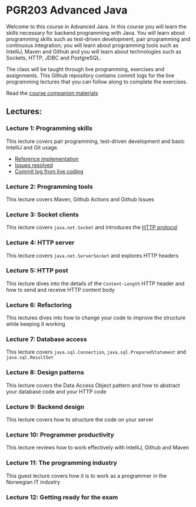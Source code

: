 # PGR203 Advanced Java

Welcome to this course in Advanced Java. In this course you will learn the skills necessary for backend programming with Java. You will learn about programming skills such as test-driven development, pair programming and continuous integration; you will learn about programming tools such as IntelliJ, Maven and Github and you will learn about technologies such as Sockets, HTTP, JDBC and PostgreSQL.

The class will be taught through live programming, exercises and assignments. This Github repository contains commit logs for the live programming lectures that you can follow along to complete the exercises.

Read the [course companion materials](ADVANCED_JAVA.md)

## Lectures:

### Lecture 1: Programming skills

This lecture covers pair programming, test-driven development and basic IntelliJ and Git usage.

* [Reference implementation](https://github.com/kristiania-pgr203-2021/pgr203-lectures/commits/reference/01) 
* [Issues resolved](https://github.com/kristiania-pgr203-2021/pgr203-lectures/milestone/1)
* [Commit log from live coding](https://github.com/kristiania-pgr203-2021/pgr203-lectures/commits/lectures/01)

### Lecture 2: Programming tools

This lecture covers Maven, Github Actions and Github Issues

### Lecture 3: Socket clients

This lecture covers `java.net.Socket` and introduces the [HTTP protocol](https://www.rfc-editor.org/rfc/rfc7230.html)

### Lecture 4: HTTP server

This lecture covers `java.net.ServerSocket` and explores HTTP headers

### Lecture 5: HTTP post

This lecture dives into the details of the `Content-Length` HTTP header and how to send and receive HTTP content body

### Lecture 6: Refactoring

This lectures dives into how to change your code to improve the structure while keeping it working

### Lecture 7: Database access

This lecture covers `java.sql.Connection`, `java.sql.PreparedStatement` and `java.sql.ResultSet`

### Lecture 8: Design patterns

This lecture covers the Data Access Object pattern and how to abstract your database code and your HTTP code

### Lecture 9: Backend design

This lecture covers how to structure the code on your server

### Lecture 10: Programmer productivity

This lecture reviews how to work effectively with IntelliJ, Github and Maven

### Lecture 11: The programming industry

This guest lecture covers how it is to work as a programmer in the Norwegian IT industry

### Lecture 12: Getting ready for the exam





